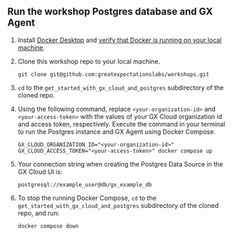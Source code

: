 ## Run the workshop Postgres database and GX Agent

1. Install [Docker Desktop](https://www.docker.com/products/docker-desktop/) and [verify that Docker is running on your local machine](https://docs.docker.com/config/daemon/troubleshoot/#check-whether-docker-is-running).

2. Clone this workshop repo to your local machine.
   ```
   git clone git@github.com:greatexpectationslabs/workshops.git
   ```

3. `cd` to the `get_started_with_gx_cloud_and_postgres` subdirectory of the cloned repo.

4. Using the following command, replace `<your-organization-id>` and `<your-access-token>` with the values of your GX Cloud organization id and access token, respectively. Execute the command in your terminal to run the Postgres instance and GX Agent using Docker Compose.
   ```
   GX_CLOUD_ORGANIZATION_ID="<your-organization-id>" GX_CLOUD_ACCESS_TOKEN="<your-access-token>" docker compose up
   ```

5. Your connection string when creating the Postgres Data Source in the GX Cloud UI is:
   ```
   postgresql://example_user@db/gx_example_db
   ```

6. To stop the running Docker Compose, `cd` to the `get_started_with_gx_cloud_and_postgres` subdirectory of the cloned repo, and run:
   ```
   docker compose down
   ```